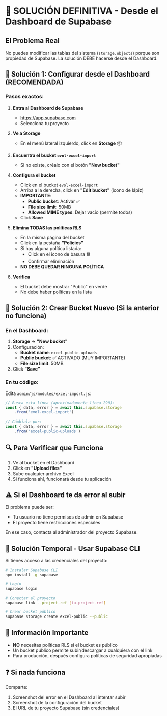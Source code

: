# 🚨 SOLUCIÓN DEFINITIVA - Desde el Dashboard de Supabase

## El Problema Real
No puedes modificar las tablas del sistema (`storage.objects`) porque son propiedad de Supabase. La solución DEBE hacerse desde el Dashboard.

## 🎯 Solución 1: Configurar desde el Dashboard (RECOMENDADA)

### Pasos exactos:

1. **Entra al Dashboard de Supabase**
   - https://app.supabase.com
   - Selecciona tu proyecto

2. **Ve a Storage**
   - En el menú lateral izquierdo, click en **Storage** 📦

3. **Encuentra el bucket `evol-excel-import`**
   - Si no existe, créalo con el botón **"New bucket"**

4. **Configura el bucket**
   - Click en el bucket `evol-excel-import`
   - Arriba a la derecha, click en **"Edit bucket"** (icono de lápiz)
   - **IMPORTANTE**: 
     - **Public bucket**: Activar ✅
     - **File size limit**: 50MB
     - **Allowed MIME types**: Dejar vacío (permite todos)
   - Click **Save**

5. **Elimina TODAS las políticas RLS**
   - En la misma página del bucket
   - Click en la pestaña **"Policies"**
   - Si hay alguna política listada:
     - Click en el icono de basura 🗑️
     - Confirmar eliminación
   - **NO DEBE QUEDAR NINGUNA POLÍTICA**

6. **Verifica**
   - El bucket debe mostrar "Public" en verde
   - No debe haber políticas en la lista

## 🎯 Solución 2: Crear Bucket Nuevo (Si la anterior no funciona)

### En el Dashboard:

1. **Storage** → **"New bucket"**
2. Configuración:
   - **Bucket name**: `excel-public-uploads`
   - **Public bucket**: ✅ ACTIVADO (MUY IMPORTANTE)
   - **File size limit**: 50MB
3. Click **"Save"**

### En tu código:

Edita `admin/js/modules/excel-import.js`:
```javascript
// Busca esta línea (aproximadamente línea 290):
const { data, error } = await this.supabase.storage
    .from('evol-excel-import')
    
// Cámbiala por:
const { data, error } = await this.supabase.storage
    .from('excel-public-uploads')
```

## 🔍 Para Verificar que Funciona

1. Ve al bucket en el Dashboard
2. Click en **"Upload files"**
3. Sube cualquier archivo Excel
4. Si funciona ahí, funcionará desde tu aplicación

## ⚠️ Si el Dashboard te da error al subir

El problema puede ser:
- Tu usuario no tiene permisos de admin en Supabase
- El proyecto tiene restricciones especiales

En ese caso, contacta al administrador del proyecto Supabase.

## 🚀 Solución Temporal - Usar Supabase CLI

Si tienes acceso a las credenciales del proyecto:

```bash
# Instalar Supabase CLI
npm install -g supabase

# Login
supabase login

# Conectar al proyecto
supabase link --project-ref [tu-project-ref]

# Crear bucket público
supabase storage create excel-public --public
```

## 📝 Información Importante

- **NO** necesitas políticas RLS si el bucket es público
- Un bucket público permite subir/descargar a cualquiera con el link
- Para producción, después configura políticas de seguridad apropiadas

## ❓ Si nada funciona

Comparte:
1. Screenshot del error en el Dashboard al intentar subir
2. Screenshot de la configuración del bucket
3. El URL de tu proyecto Supabase (sin credenciales) 